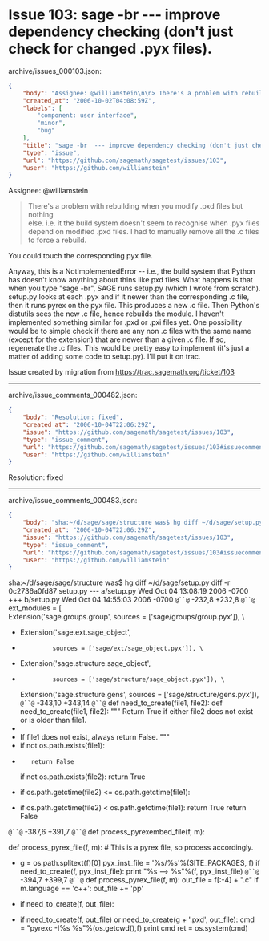 # Issue 103: sage -br  --- improve dependency checking (don't just check for changed .pyx files).

archive/issues_000103.json:
```json
{
    "body": "Assignee: @williamstein\n\n> There's a problem with rebuilding when you modify .pxd files but nothing  \n> else. i.e. it the build system doesn't seem to recognise when .pyx files  \n> depend on modified .pxd files. I had to manually remove all the .c files  \n> to force a rebuild.\n\nYou could touch the corresponding pyx file.\n\nAnyway, this is a NotImplementedError -- i.e., the build system that Python has doesn't\nknow anything about thins like pxd files.   What happens is that when you type\n\"sage -br\", SAGE runs setup.py (which I wrote from scratch).  setup.py looks\nat each .pyx and if it newer than the corresponding .c file, then it runs\npyrex on the pyx file.  This produces a new .c file.   Then Python's distutils\nsees the new .c file, hence rebuilds the module.    I haven't implemented\nsomething similar for .pxd or .pxi files yet.    One possibility would be to\nsimple check if there are any non .c files with the same name (except for the\nextension) that are newer than a given .c file.  If so, regenerate the .c files.\nThis would be pretty easy to implement (it's just a matter of adding some code\nto setup.py).  I'll put it on trac. \n\nIssue created by migration from https://trac.sagemath.org/ticket/103\n\n",
    "created_at": "2006-10-02T04:08:59Z",
    "labels": [
        "component: user interface",
        "minor",
        "bug"
    ],
    "title": "sage -br  --- improve dependency checking (don't just check for changed .pyx files).",
    "type": "issue",
    "url": "https://github.com/sagemath/sagetest/issues/103",
    "user": "https://github.com/williamstein"
}
```
Assignee: @williamstein

> There's a problem with rebuilding when you modify .pxd files but nothing  
> else. i.e. it the build system doesn't seem to recognise when .pyx files  
> depend on modified .pxd files. I had to manually remove all the .c files  
> to force a rebuild.

You could touch the corresponding pyx file.

Anyway, this is a NotImplementedError -- i.e., the build system that Python has doesn't
know anything about thins like pxd files.   What happens is that when you type
"sage -br", SAGE runs setup.py (which I wrote from scratch).  setup.py looks
at each .pyx and if it newer than the corresponding .c file, then it runs
pyrex on the pyx file.  This produces a new .c file.   Then Python's distutils
sees the new .c file, hence rebuilds the module.    I haven't implemented
something similar for .pxd or .pxi files yet.    One possibility would be to
simple check if there are any non .c files with the same name (except for the
extension) that are newer than a given .c file.  If so, regenerate the .c files.
This would be pretty easy to implement (it's just a matter of adding some code
to setup.py).  I'll put it on trac. 

Issue created by migration from https://trac.sagemath.org/ticket/103





---

archive/issue_comments_000482.json:
```json
{
    "body": "Resolution: fixed",
    "created_at": "2006-10-04T22:06:29Z",
    "issue": "https://github.com/sagemath/sagetest/issues/103",
    "type": "issue_comment",
    "url": "https://github.com/sagemath/sagetest/issues/103#issuecomment-482",
    "user": "https://github.com/williamstein"
}
```

Resolution: fixed



---

archive/issue_comments_000483.json:
```json
{
    "body": "sha:~/d/sage/sage/structure was$ hg diff ~/d/sage/setup.py\ndiff -r 0c2736a0fd87 setup.py\n--- a/setup.py  Wed Oct 04 13:08:19 2006 -0700\n+++ b/setup.py  Wed Oct 04 14:55:03 2006 -0700\n`@``@` -232,8 +232,8 `@``@` ext_modules = [ \\\n     Extension('sage.groups.group',\n               sources = ['sage/groups/group.pyx']), \\\n \n-    Extension('sage.ext.sage_object',\n-              sources = ['sage/ext/sage_object.pyx']), \\\n+    Extension('sage.structure.sage_object',\n+              sources = ['sage/structure/sage_object.pyx']), \\\n \n     Extension('sage.structure.gens',\n               sources = ['sage/structure/gens.pyx']), \\\n`@``@` -343,10 +343,14 `@``@` def need_to_create(file1, file2):\n def need_to_create(file1, file2):\n     \"\"\"\n     Return True if either file2 does not exist or is older than file1.\n+\n+    If file1 does not exist, always return False. \n     \"\"\"\n+    if not os.path.exists(file1):\n+        return False\n     if not os.path.exists(file2):\n         return True\n-    if os.path.getctime(file2) <= os.path.getctime(file1):\n+    if os.path.getctime(file2) < os.path.getctime(file1):\n         return True\n     return False\n     \n`@``@` -387,6 +391,7 `@``@` def process_pyrexembed_file(f, m):\n \n def process_pyrex_file(f, m):\n     # This is a pyrex file, so process accordingly.\n+    g = os.path.splitext(f)[0]\n     pyx_inst_file = '%s/%s'%(SITE_PACKAGES, f)\n     if need_to_create(f, pyx_inst_file):\n         print \"%s --> %s\"%(f, pyx_inst_file)\n`@``@` -394,7 +399,7 `@``@` def process_pyrex_file(f, m):\n     out_file = f[:-4] + \".c\"\n     if m.language == 'c++':\n         out_file += 'pp'\n-    if need_to_create(f, out_file):\n+    if need_to_create(f, out_file) or need_to_create(g + '.pxd', out_file):\n         cmd = \"pyrexc -I%s %s\"%(os.getcwd(),f)\n         print cmd\n         ret = os.system(cmd)",
    "created_at": "2006-10-04T22:06:29Z",
    "issue": "https://github.com/sagemath/sagetest/issues/103",
    "type": "issue_comment",
    "url": "https://github.com/sagemath/sagetest/issues/103#issuecomment-483",
    "user": "https://github.com/williamstein"
}
```

sha:~/d/sage/sage/structure was$ hg diff ~/d/sage/setup.py
diff -r 0c2736a0fd87 setup.py
--- a/setup.py  Wed Oct 04 13:08:19 2006 -0700
+++ b/setup.py  Wed Oct 04 14:55:03 2006 -0700
`@``@` -232,8 +232,8 `@``@` ext_modules = [ \
     Extension('sage.groups.group',
               sources = ['sage/groups/group.pyx']), \
 
-    Extension('sage.ext.sage_object',
-              sources = ['sage/ext/sage_object.pyx']), \
+    Extension('sage.structure.sage_object',
+              sources = ['sage/structure/sage_object.pyx']), \
 
     Extension('sage.structure.gens',
               sources = ['sage/structure/gens.pyx']), \
`@``@` -343,10 +343,14 `@``@` def need_to_create(file1, file2):
 def need_to_create(file1, file2):
     """
     Return True if either file2 does not exist or is older than file1.
+
+    If file1 does not exist, always return False. 
     """
+    if not os.path.exists(file1):
+        return False
     if not os.path.exists(file2):
         return True
-    if os.path.getctime(file2) <= os.path.getctime(file1):
+    if os.path.getctime(file2) < os.path.getctime(file1):
         return True
     return False
     
`@``@` -387,6 +391,7 `@``@` def process_pyrexembed_file(f, m):
 
 def process_pyrex_file(f, m):
     # This is a pyrex file, so process accordingly.
+    g = os.path.splitext(f)[0]
     pyx_inst_file = '%s/%s'%(SITE_PACKAGES, f)
     if need_to_create(f, pyx_inst_file):
         print "%s --> %s"%(f, pyx_inst_file)
`@``@` -394,7 +399,7 `@``@` def process_pyrex_file(f, m):
     out_file = f[:-4] + ".c"
     if m.language == 'c++':
         out_file += 'pp'
-    if need_to_create(f, out_file):
+    if need_to_create(f, out_file) or need_to_create(g + '.pxd', out_file):
         cmd = "pyrexc -I%s %s"%(os.getcwd(),f)
         print cmd
         ret = os.system(cmd)
